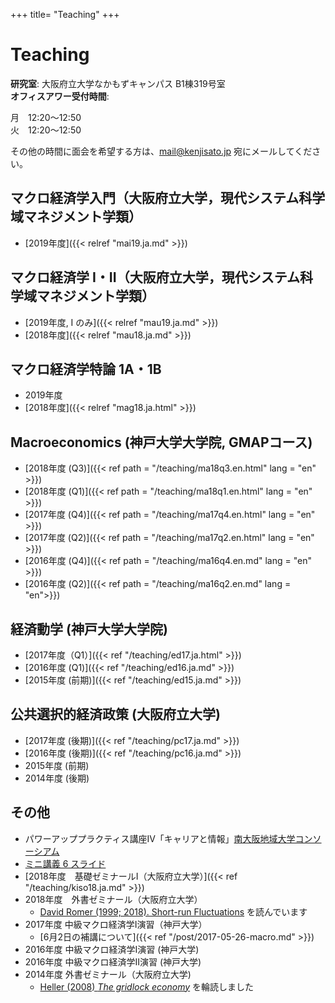 +++
title= "Teaching"
+++

# Teaching

**研究室**: 大阪府立大学なかもずキャンパス B1棟319号室<br>
**オフィスアワー受付時間**:

月　12:20〜12:50  
火　12:20〜12:50

その他の時間に面会を希望する方は、mail@kenjisato.jp 宛にメールしてください。

## マクロ経済学入門（大阪府立大学，現代システム科学域マネジメント学類）

- [2019年度]({{< relref "mai19.ja.md" >}})

## マクロ経済学 I・II（大阪府立大学，現代システム科学域マネジメント学類）

- [2019年度, I のみ]({{< relref "mau19.ja.md" >}})
- [2018年度]({{< relref "mau18.ja.md" >}})

## マクロ経済学特論 1A・1B

- 2019年度
- [2018年度]({{< relref "mag18.ja.html" >}})


## Macroeconomics (神戸大学大学院, GMAPコース)

- [2018年度 (Q3)]({{< ref path = "/teaching/ma18q3.en.html" lang = "en" >}})
- [2018年度 (Q1)]({{< ref path = "/teaching/ma18q1.en.html" lang = "en" >}})
- [2017年度 (Q4)]({{< ref path = "/teaching/ma17q4.en.html" lang = "en" >}})
- [2017年度 (Q2)]({{< ref path = "/teaching/ma17q2.en.html" lang = "en" >}})
- [2016年度 (Q4)]({{< ref path = "/teaching/ma16q4.en.md" lang = "en" >}})
- [2016年度 (Q2)]({{< ref path = "/teaching/ma16q2.en.md" lang = "en">}})

## 経済動学 (神戸大学大学院)

- [2017年度（Q1）]({{< ref "/teaching/ed17.ja.html" >}})
- [2016年度 (Q1)]({{< ref "/teaching/ed16.ja.md" >}})
- [2015年度 (前期)]({{< ref "/teaching/ed15.ja.md" >}})


## 公共選択的経済政策 (大阪府立大学)

- [2017年度 (後期)]({{< ref "/teaching/pc17.ja.md" >}})
- [2016年度 (後期)]({{< ref "/teaching/pc16.ja.md" >}})
- 2015年度 (前期)
- 2014年度 (後期)

## その他

-  パワーアッププラクティス講座IV「キャリアと情報」[南大阪地域大学コンソーシアム](http://www.osaka-unicon.org/)
  - [ミニ講義 6 スライド](/files/pp4/PP4.pdf)
- [2018年度　基礎ゼミナールI（大阪府立大学）]({{< ref "/teaching/kiso18.ja.md" >}})
- 2018年度　外書ゼミナール（大阪府立大学）
  - [David Romer (1999; 2018). Short-run Fluctuations](https://eml.berkeley.edu/~dromer/papers/Romer%20Short-Run%20Fluctuations%20January2018.pdf) を読んでいます
- 2017年度 中級マクロ経済学I演習（神戸大学）
  - [6月2日の補講について]({{< ref "/post/2017-05-26-macro.md" >}})
- 2016年度 中級マクロ経済学I演習 (神戸大学)
- 2016年度 中級マクロ経済学II演習 (神戸大学)
- 2014年度 外書ゼミナール（大阪府立大学)
  - [Heller (2008) _The gridlock economy_](http://www.amazon.co.jp/Gridlock-Economy-Ownership-Markets-Innovation/dp/0465029167/relref=tmm_hrd_swatch_0?_encoding=UTF8&qid=&sr=) を輪読しました
